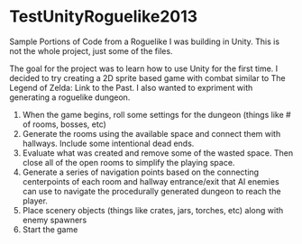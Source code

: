 # TestUnityRoguelike2013
Sample Portions of Code from a Roguelike I was building in Unity.
This is not the whole project, just some of the files.

The goal for the project was to learn how to use Unity for the first time.
I decided to try creating a 2D sprite based game with combat similar to The Legend of Zelda: Link to the Past.  I also wanted to expriment with generating a roguelike dungeon.


1. When the game begins, roll some settings for the dungeon (things like # of rooms, bosses, etc)
2. Generate the rooms using the available space and connect them with hallways.  Include some intentional dead ends.
3. Evaluate what was created and remove some of the wasted space.  Then close all of the open rooms to simplify the playing space.
4. Generate a series of navigation points based on the connecting centerpoints of each room and hallway entrance/exit that AI enemies can use to navigate the procedurally generated dungeon to reach the player.
5. Place scenery objects (things like crates, jars, torches, etc) along with enemy spawners
6. Start the game
